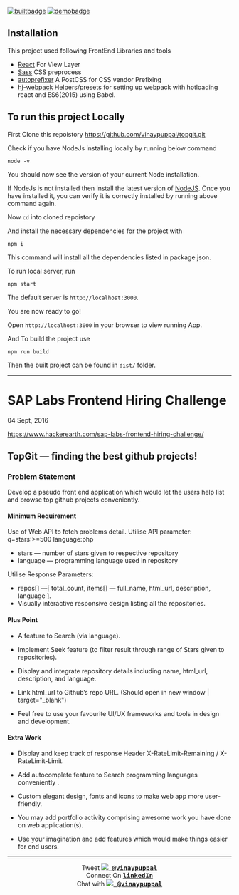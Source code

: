 [![builtbadge](http://forthebadge.com/images/badges/built-with-love.svg)](https://topgit.vinaypuppal.com)
[![demobadge](https://img.shields.io/badge/Demo-clickhere-green.svg)](https://topgit.vinaypuppal.com)

## Installation

This project used following FrontEnd Libraries and tools
- [React](http://facebook.github.io/react) For View Layer
- [Sass](http://sass-lang.com) CSS preprocess
- [autoprefixer](https://github.com/postcss/autoprefixer) A PostCSS for CSS vendor Prefixing
- [hj-webpack](https://github.com/HenrikJoreteg/hjs-webpack) Helpers/presets for setting up webpack with hotloading react and ES6(2015) using Babel.

## To run this project Locally

First Clone this repoistory https://github.com/vinaypuppal/topgit.git

Check if you have NodeJs installing locally by running below command

```
node -v
```

You should now see the version of your current Node installation.

If NodeJs is not installed then install the latest version of [NodeJS](https://nodejs.org). Once you have installed it, you can verify it is correctly installed by running above command again.

Now `cd` into cloned repoistory

And install the necessary dependencies for the project with

```
npm i
```

This command will install all the dependencies listed in package.json.

To run local server, run

```
npm start
```
The default server is `http://localhost:3000`.

You are now ready to go!

Open `http://localhost:3000` in your browser to view running App.

And To build the project use

```
npm run build
```
Then the built project can be found in `dist/` folder.

---
# SAP Labs Frontend Hiring Challenge

04 Sept, 2016

https://www.hackerearth.com/sap-labs-frontend-hiring-challenge/

## TopGit — finding the best github projects!

### Problem Statement

Develop a pseudo front end application which would let the users help list and browse top github projects conveniently.

#### Minimum Requirement

Use of Web API to fetch problems detail. Utilise API parameter: q=stars:>=500 language:php

- stars — number of stars given to respective repository
- language — programming language used in repository

Utilise Response Parameters:
- repos[] —[ total_count, items[] — full_name, html_url, description, language ].
- Visually interactive responsive design listing all the repositories.

#### Plus Point

- A feature to Search (via language).

- Implement Seek feature (to filter result through range of Stars given to repositories).

- Display and integrate repository details including name, html_url, description, and language.

- Link html_url to Github’s repo URL. (Should open in new window | target="_blank")

- Feel free to use your favourite UI/UX frameworks and tools in design and development.

#### Extra Work

- Display and keep track of response Header X-RateLimit-Remaining / X-RateLimit-Limit.

- Add autocomplete feature to Search programming languages conveniently .

- Custom elegant design, fonts and icons to make web app more user-friendly.

- You may add portfolio activity comprising awesome work you have done on web application(s).

- Use your imagination and add features which would make things easier for end users.

---

<p align="center">
Tweet <kbd><a href="https://twitter.com/vinaypuppal"><b><img src="https://i.imgur.com/wOPZd0Y.png?1"> @vinaypuppal</b></a></kbd><br>
Connect On <kbd><b><a href="https://in.linkedin.com/in/vinay-puppal-4514b7104">linkedIn</a></b></kbd><br>
Chat with <kbd><a href="https://gitter.im/vinaypuppal">
<img src="https://i.imgur.com/ThSWa6Y.png?2"> <b>@vinaypuppal</b></a></kbd>
</p>
